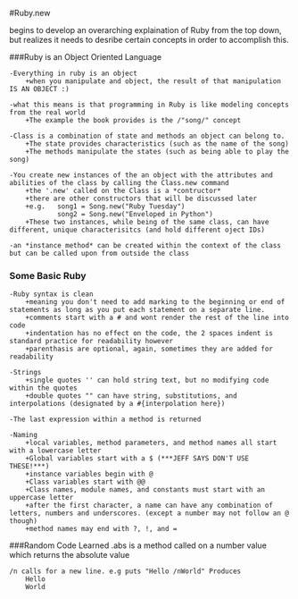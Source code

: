 #Ruby.new

begins to develop an overarching explaination of Ruby from the top down, but realizes it needs to desribe certain concepts in order to accomplish this.

###Ruby is an Object Oriented Language

	-Everything in ruby is an object
		+when you manipulate and object, the result of that manipulation IS AN OBJECT :)

	-what this means is that programming in Ruby is like modeling concepts from the real world
		+The example the book provides is the /"song/" concept

	-Class is a combination of state and methods an object can belong to.
		+The state provides characteristics (such as the name of the song)
		+The methods manipulate the states (such as being able to play the song)
		
	-You create new instances of the an object with the attributes and abilities of the class by calling the Class.new command
		+the '.new' called on the Class is a *contructor* 
		+there are other constructors that will be discussed later
		+e.g. 	song1 = Song.new("Ruby Tuesday") 
				song2 = Song.new("Enveloped in Python")
		+These two instances, while being of the same class, can have different, unique characterisitcs (and hold different oject IDs)

	-an *instance method* can be created within the context of the class but can be called upon from outside the class


### Some Basic Ruby

	-Ruby syntax is clean 
		+meaning you don't need to add marking to the beginning or end of statements as long as you put each statement on a separate line.
		+comments start with a # and wont render the rest of the line into code
		+indentation has no effect on the code, the 2 spaces indent is standard practice for readability however
		+parenthasis are optional, again, sometimes they are added for readability

	-Strings 
		+single quotes '' can hold string text, but no modifying code within the quotes
		+double quotes "" can have string, substitutions, and interpolations (designated by a #{interpolation here})

	-The last expression within a method is returned

	-Naming
		+local variables, method parameters, and method names all start with a lowercase letter
		+Global variables start with a $ (***JEFF SAYS DON'T USE THESE!***)
		+instance variables begin with @
		+Class variables start with @@ 
		+Class names, module names, and constants must start with an uppercase letter
		+after the first character, a name can have any combination of letters, numbers and underscores. (except a number may not follow an @ though)
		+method names may end with ?, !, and =
		






###Random Code Learned
	.abs is a method called on a number value which returns the absolute value

	/n calls for a new line. e.g puts "Hello /nWorld" Produces
		Hello
		World
	